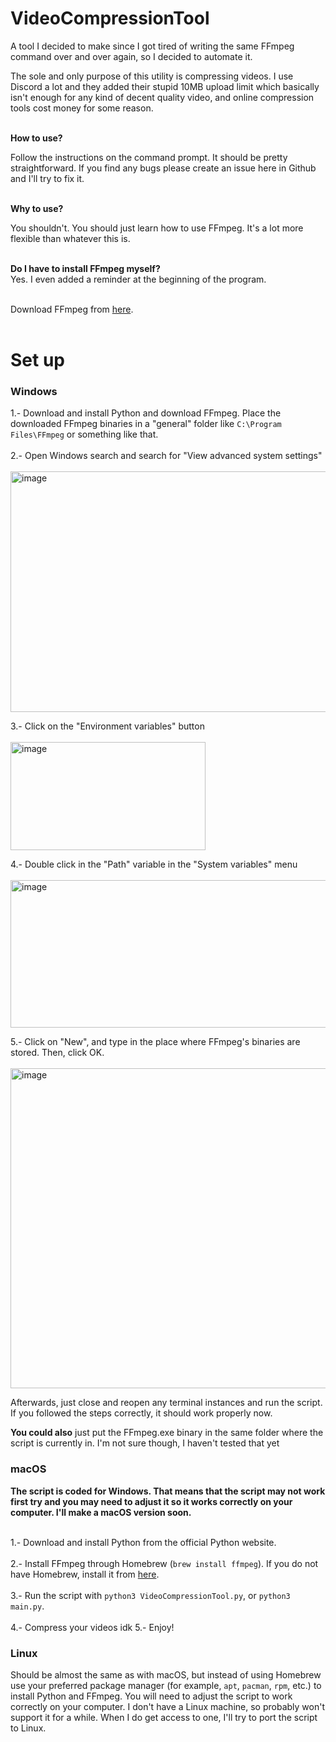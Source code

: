 # VideoCompressionTool
A tool I decided to make since I got tired of writing the same FFmpeg command over and over again, so I decided to automate it.<br>

The sole and only purpose of this utility is compressing videos. I use Discord a lot and they added their stupid 10MB upload limit which basically isn't enough for any kind of decent quality video, and online compression tools cost money for some reason.<br><br>


**How to use?** <br>

Follow the instructions on the command prompt. It should be pretty straightforward. If you find any bugs please create an issue here in Github and I'll try to fix it.<br><br>


**Why to use?** <br>

You shouldn't. You should just learn how to use FFmpeg. It's a lot more flexible than whatever this is.<br><br>


**Do I have to install FFmpeg myself?** <br>
Yes. I even added a reminder at the beginning of the program.<br><br>


Download FFmpeg from [here](https://ffmpeg.org/download.html).<br><br>


# Set up

### Windows<br>
1.- Download and install Python and download FFmpeg. Place the downloaded FFmpeg binaries in a "general" folder like `C:\Program Files\FFmpeg` or something like that.<br><br>
2.- Open Windows search and search for "View advanced system settings"<br><br>
<img width="764" height="385" alt="image" src="https://github.com/user-attachments/assets/aa621053-a6ff-4046-b939-9a6cb9fd0040" />

3.- Click on the "Environment variables" button<br><br>
<img width="312" height="173" alt="image" src="https://github.com/user-attachments/assets/8b872c88-9cf2-427b-8c69-9a37c131f503" />

4.- Double click in the "Path" variable in the "System variables" menu<br><br>
<img width="582" height="236" alt="image" src="https://github.com/user-attachments/assets/032e0992-914f-4ebc-9141-cd755938e0c0" />

5.- Click on "New", and type in the place where FFmpeg's binaries are stored. Then, click OK.<br><br>
<img width="541" height="512" alt="image" src="https://github.com/user-attachments/assets/313eac97-bd4c-4d0c-9101-3f5eb2904458" /><br>

Afterwards, just close and reopen any terminal instances and run the script. If you followed the steps correctly, it should work properly now.

**You could also** just put the FFmpeg.exe binary in the same folder where the script is currently in. I'm not sure though, I haven't tested that yet

### macOS

**The script is coded for Windows. That means that the script may not work first try and you may need to adjust it so it works correctly on your computer. I'll make a macOS version soon.**<br><br>

1.- Download and install Python from the official Python website.<br><br>
2.- Install FFmpeg through Homebrew (`brew install ffmpeg`). If you do not have Homebrew, install it from [here](https://brew.sh/).<br><br>
3.- Run the script with `python3 VideoCompressionTool.py`, or `python3 main.py`.<br><br>
4.- Compress your videos idk
5.- Enjoy!

### Linux

Should be almost the same as with macOS, but instead of using Homebrew use your preferred package manager (for example, `apt`, `pacman`, `rpm`, etc.) to install Python and FFmpeg. You will need to adjust the script to work correctly on your computer. I don't have a Linux machine, so probably won't support it for a while. When I do get access to one, I'll try to port the script to Linux.<br><br>
